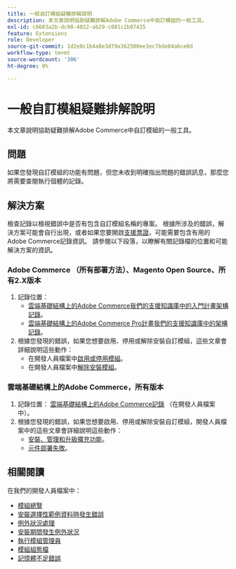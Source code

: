 ```yaml
---
title: 一般自訂模組疑難排解說明
description: 本文章說明協助疑難排解Adobe Commerce中自訂模組的一般工具。
exl-id: c6603a2b-dc98-4022-ab29-c081c2b07415
feature: Extensions
role: Developer
source-git-commit: 1d2e0c1b4a8e3d79a362500ee3ec7bde84a6ce0d
workflow-type: tm+mt
source-wordcount: '306'
ht-degree: 0%

---
```


# 一般自訂模組疑難排解說明

本文章說明協助疑難排解Adobe Commerce中自訂模組的一般工具。

## 問題

如果您發現自訂模組的功能有問題，但您未收到明確指出問題的錯誤訊息，那麼您將需要查閱執行個體的記錄。

## 解決方案

檢查記錄以檢視錯誤中是否有包含自訂模組名稱的專案。  根據所涉及的錯誤，解決方案可能會自行出現，或者如果您要開啟[支援票證](/help/help-center-guide/help-center/magento-help-center-user-guide.md#submit-ticket)，可能需要包含有用的Adobe Commerce記錄資訊。 請參閱以下段落，以瞭解有關記錄檔的位置和可能解決方案的資訊。

### Adobe Commerce （所有部署方法）、Magento Open Source、所有2.X版本

1. 記錄位置：
   * [雲端基礎結構上的Adobe Commerce我們的支援知識庫中的入門計畫架構記錄](/help/how-to/general/log-locations-directories-for-starter-plan.md)。
   * [雲端基礎結構上的Adobe Commerce Pro計畫我們的支援知識庫中的架構記錄](/help/how-to/general/log-locations-directories-for-pro-plan-integration-staging-production.md)。
1. 根據您發現的錯誤，如果您想要啟用、停用或解除安裝自訂模組，這些文章會詳細說明這些動作：
   * 在開發人員檔案中[啟用或停用模組](https://devdocs.magento.com/guides/v2.3/install-gde/install/cli/install-cli-subcommands-enable.html)。
   * 在開發人員檔案中[解除安裝模組](https://devdocs.magento.com/guides/v2.3/install-gde/install/cli/install-cli-uninstall-mods.html)。

### 雲端基礎結構上的Adobe Commerce，所有版本

1. 記錄位置： [雲端基礎結構上的Adobe Commerce記錄](https://devdocs.magento.com/guides/v2.3/cloud/trouble/environments-logs.html) （在開發人員檔案中）。
1. 根據您發現的錯誤，如果您想要啟用、停用或解除安裝自訂模組，開發人員檔案中的這些文章會詳細說明這些動作：
   * [安裝、管理和升級擴充功能](https://devdocs.magento.com/guides/v2.3/cloud/howtos/install-components.html)。
   * [元件部署失敗](https://devdocs.magento.com/guides/v2.3/cloud/trouble/trouble_comp-deploy-fail.html)。

## 相關閱讀

在我們的開發人員檔案中：

* [模組總覽](https://devdocs.magento.com/guides/v2.3/architecture/archi_perspectives/components/modules/mod_intro.html)
* [安裝選擇性範例資料時發生錯誤](https://devdocs.magento.com/guides/v2.3/install-gde/trouble/tshoot_sample-data.html)
* [例外狀況處理](https://devdocs.magento.com/guides/v2.3/graphql/develop/exceptions.html)
* [安裝期間發生例外狀況](https://devdocs.magento.com/guides/v2.3/install-gde/trouble/tshoot_exceptions.html)
* [執行模組管理員](https://devdocs.magento.com/guides/v2.3/comp-mgr/module-man/compman-checklist.html)
* [模組組態檔](https://devdocs.magento.com/guides/v2.3/config-guide/config/config-files.html)
* [記憶體不足錯誤](https://devdocs.magento.com/guides/v2.3/comp-mgr/trouble/cman/out-of-memory.html)
